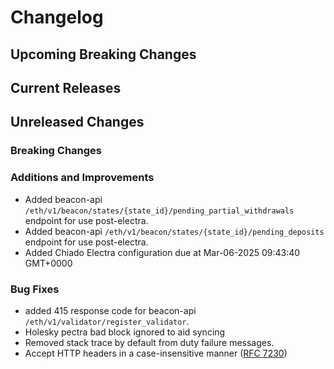 # Changelog

## Upcoming Breaking Changes

## Current Releases

## Unreleased Changes

### Breaking Changes

### Additions and Improvements
 - Added beacon-api `/eth/v1/beacon/states/{state_id}/pending_partial_withdrawals` endpoint for use post-electra.
 - Added beacon-api `/eth/v1/beacon/states/{state_id}/pending_deposits` endpoint for use post-electra.
 - Added Chiado Electra configuration due at Mar-06-2025 09:43:40 GMT+0000

### Bug Fixes
 - added 415 response code for beacon-api `/eth/v1/validator/register_validator`.
 - Holesky pectra bad block ignored to aid syncing
 - Removed stack trace by default from duty failure messages.
 - Accept HTTP headers in a case-insensitive manner ([RFC 7230](https://datatracker.ietf.org/doc/html/rfc7230#section-3.2))